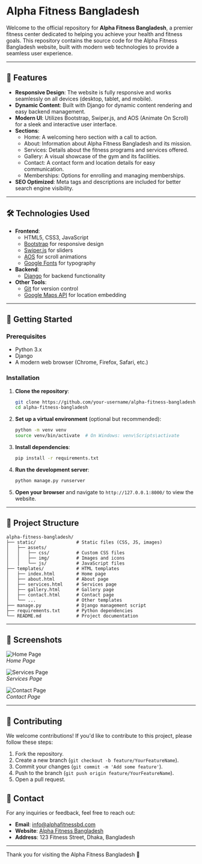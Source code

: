 # Alpha Fitness Bangladesh

Welcome to the official repository for **Alpha Fitness Bangladesh**, a premier fitness center dedicated to helping you achieve your health and fitness goals. This repository contains the source code for the Alpha Fitness Bangladesh website, built with modern web technologies to provide a seamless user experience.

---

## 🌟 Features

- **Responsive Design**: The website is fully responsive and works seamlessly on all devices (desktop, tablet, and mobile).
- **Dynamic Content**: Built with Django for dynamic content rendering and easy backend management.
- **Modern UI**: Utilizes Bootstrap, Swiper.js, and AOS (Animate On Scroll) for a sleek and interactive user interface.
- **Sections**:
  - Home: A welcoming hero section with a call to action.
  - About: Information about Alpha Fitness Bangladesh and its mission.
  - Services: Details about the fitness programs and services offered.
  - Gallery: A visual showcase of the gym and its facilities.
  - Contact: A contact form and location details for easy communication.
  - Memberships: Options for enrolling and managing memberships.
- **SEO Optimized**: Meta tags and descriptions are included for better search engine visibility.

---

## 🛠️ Technologies Used

- **Frontend**:
  - HTML5, CSS3, JavaScript
  - [Bootstrap](https://getbootstrap.com/) for responsive design
  - [Swiper.js](https://swiperjs.com/) for sliders
  - [AOS](https://michalsnik.github.io/aos/) for scroll animations
  - [Google Fonts](https://fonts.google.com/) for typography
- **Backend**:
  - [Django](https://www.djangoproject.com/) for backend functionality
- **Other Tools**:
  - [Git](https://git-scm.com/) for version control
  - [Google Maps API](https://developers.google.com/maps) for location embedding

---

## 🚀 Getting Started

### Prerequisites

- Python 3.x
- Django
- A modern web browser (Chrome, Firefox, Safari, etc.)

### Installation

1. **Clone the repository**:
   ```bash
   git clone https://github.com/your-username/alpha-fitness-bangladesh.git
   cd alpha-fitness-bangladesh
   ```

2. **Set up a virtual environment** (optional but recommended):
   ```bash
   python -m venv venv
   source venv/bin/activate  # On Windows: venv\Scripts\activate
   ```

3. **Install dependencies**:
   ```bash
   pip install -r requirements.txt
   ```

4. **Run the development server**:
   ```bash
   python manage.py runserver
   ```

5. **Open your browser** and navigate to `http://127.0.0.1:8000/` to view the website.

---

## 📂 Project Structure

```
alpha-fitness-bangladesh/
├── static/               # Static files (CSS, JS, images)
│   ├── assets/
│   │   ├── css/          # Custom CSS files
│   │   ├── img/          # Images and icons
│   │   └── js/           # JavaScript files
├── templates/            # HTML templates
│   ├── index.html        # Home page
│   ├── about.html        # About page
│   ├── services.html     # Services page
│   ├── gallery.html      # Gallery page
│   ├── contact.html      # Contact page
│   └── ...               # Other templates
├── manage.py             # Django management script
├── requirements.txt      # Python dependencies
└── README.md             # Project documentation
```

---

## 📸 Screenshots

![Home Page](static/assets/img/screenshots/home.png)  
*Home Page*

![Services Page](static/assets/img/screenshots/services.png)  
*Services Page*

![Contact Page](static/assets/img/screenshots/contact.png)  
*Contact Page*

---

## 🤝 Contributing

We welcome contributions! If you'd like to contribute to this project, please follow these steps:

1. Fork the repository.
2. Create a new branch (`git checkout -b feature/YourFeatureName`).
3. Commit your changes (`git commit -m 'Add some feature'`).
4. Push to the branch (`git push origin feature/YourFeatureName`).
5. Open a pull request.

## 📧 Contact

For any inquiries or feedback, feel free to reach out:

- **Email**: info@alphafitnessbd.com
- **Website**: [Alpha Fitness Bangladesh](https://www.alphafitnessbd.com)
- **Address**: 123 Fitness Street, Dhaka, Bangladesh

---

Thank you for visiting the Alpha Fitness Bangladesh 💪
